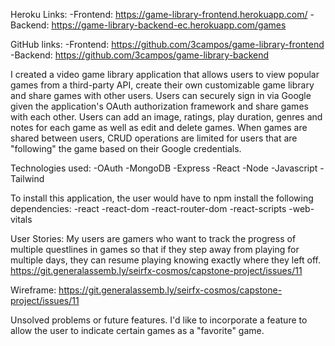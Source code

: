 Heroku Links:
-Frontend: https://game-library-frontend.herokuapp.com/
-Backend: https://game-library-backend-ec.herokuapp.com/games

GitHub links:
-Frontend: https://github.com/3campos/game-library-frontend
-Backend: https://github.com/3campos/game-library-backend

I created a video game library application that allows users to view popular games from a third-party API, create their own customizable game library and share games with other users. Users can securely sign in via Google given the application's OAuth authorization framework and share games with each other. Users can add an image, ratings, play duration, genres and notes for each game as well as edit and delete games. When games are shared between users, CRUD operations are limited for users that are "following" the game based on their Google credentials.

Technologies used:
-OAuth
-MongoDB
-Express
-React
-Node
-Javascript
-Tailwind

To install this application, the user would have to npm install the following dependencies:
-react
-react-dom
-react-router-dom
-react-scripts
-web-vitals

User Stories:
My users are gamers who want to track the progress of multiple questlines in games so that if they step away from playing for multiple days, they can resume playing knowing exactly where they left off.
https://git.generalassemb.ly/seirfx-cosmos/capstone-project/issues/11

Wireframe:
https://git.generalassemb.ly/seirfx-cosmos/capstone-project/issues/11

Unsolved problems or future features.
I'd like to incorporate a feature to allow the user to indicate certain games as a "favorite" game.
